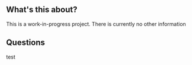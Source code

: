 ## What's this about?
This is a work-in-progress project. There is currently no other information

## Questions
test
